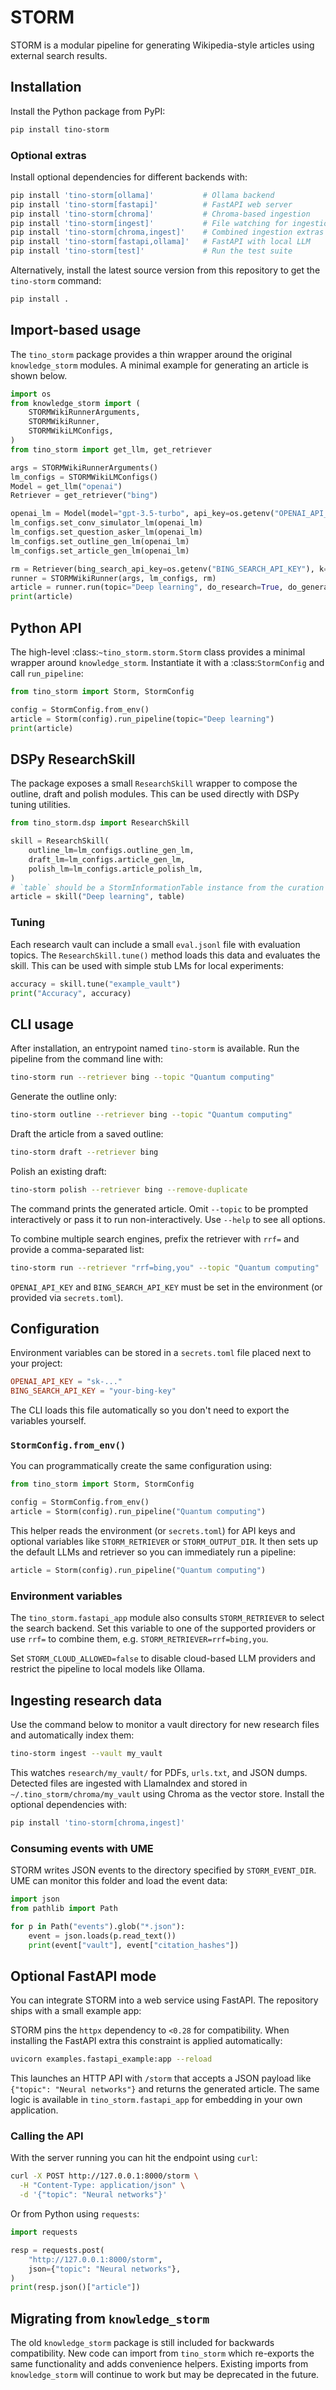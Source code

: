 # STORM

STORM is a modular pipeline for generating Wikipedia-style articles using external search results.

## Installation

Install the Python package from PyPI:

```bash
pip install tino-storm
```

### Optional extras

Install optional dependencies for different backends with:

```bash
pip install 'tino-storm[ollama]'           # Ollama backend
pip install 'tino-storm[fastapi]'          # FastAPI web server
pip install 'tino-storm[chroma]'           # Chroma-based ingestion
pip install 'tino-storm[ingest]'           # File watching for ingestion
pip install 'tino-storm[chroma,ingest]'    # Combined ingestion extras
pip install 'tino-storm[fastapi,ollama]'   # FastAPI with local LLM
pip install 'tino-storm[test]'             # Run the test suite
```

Alternatively, install the latest source version from this repository to get the
``tino-storm`` command:

```bash
pip install .
```

## Import-based usage

The `tino_storm` package provides a thin wrapper around the original `knowledge_storm` modules.
A minimal example for generating an article is shown below.


```python
import os
from knowledge_storm import (
    STORMWikiRunnerArguments,
    STORMWikiRunner,
    STORMWikiLMConfigs,
)
from tino_storm import get_llm, get_retriever

args = STORMWikiRunnerArguments()
lm_configs = STORMWikiLMConfigs()
Model = get_llm("openai")
Retriever = get_retriever("bing")

openai_lm = Model(model="gpt-3.5-turbo", api_key=os.getenv("OPENAI_API_KEY"))
lm_configs.set_conv_simulator_lm(openai_lm)
lm_configs.set_question_asker_lm(openai_lm)
lm_configs.set_outline_gen_lm(openai_lm)
lm_configs.set_article_gen_lm(openai_lm)

rm = Retriever(bing_search_api_key=os.getenv("BING_SEARCH_API_KEY"), k=args.search_top_k)
runner = STORMWikiRunner(args, lm_configs, rm)
article = runner.run(topic="Deep learning", do_research=True, do_generate_outline=True, do_generate_article=True)
print(article)
```

## Python API

The high-level :class:`~tino_storm.storm.Storm` class provides a minimal wrapper
around ``knowledge_storm``. Instantiate it with a :class:`StormConfig` and call
``run_pipeline``:

```python
from tino_storm import Storm, StormConfig

config = StormConfig.from_env()
article = Storm(config).run_pipeline(topic="Deep learning")
print(article)
```

## DSPy ResearchSkill

The package exposes a small `ResearchSkill` wrapper to compose the outline,
draft and polish modules. This can be used directly with DSPy tuning utilities.

```python
from tino_storm.dsp import ResearchSkill

skill = ResearchSkill(
    outline_lm=lm_configs.outline_gen_lm,
    draft_lm=lm_configs.article_gen_lm,
    polish_lm=lm_configs.article_polish_lm,
)
# `table` should be a StormInformationTable instance from the curation stage
article = skill("Deep learning", table)
```

### Tuning

Each research vault can include a small `eval.jsonl` file with evaluation topics. The
`ResearchSkill.tune()` method loads this data and evaluates the skill. This can be
used with simple stub LMs for local experiments:

```python
accuracy = skill.tune("example_vault")
print("Accuracy", accuracy)
```

## CLI usage

After installation, an entrypoint named ``tino-storm`` is available. Run the pipeline from the command line with:

```bash
tino-storm run --retriever bing --topic "Quantum computing"
```

Generate the outline only:

```bash
tino-storm outline --retriever bing --topic "Quantum computing"
```

Draft the article from a saved outline:

```bash
tino-storm draft --retriever bing
```

Polish an existing draft:

```bash
tino-storm polish --retriever bing --remove-duplicate
```

The command prints the generated article. Omit ``--topic`` to be prompted interactively or pass it to run non-interactively. Use ``--help`` to see all options.

To combine multiple search engines, prefix the retriever with ``rrf=`` and provide
a comma-separated list:

```bash
tino-storm run --retriever "rrf=bing,you" --topic "Quantum computing"
```

`OPENAI_API_KEY` and `BING_SEARCH_API_KEY` must be set in the environment (or provided via ``secrets.toml``).

## Configuration

Environment variables can be stored in a ``secrets.toml`` file placed next to your project:

```toml
OPENAI_API_KEY = "sk-..."
BING_SEARCH_API_KEY = "your-bing-key"
```

The CLI loads this file automatically so you don't need to export the variables yourself.

### ``StormConfig.from_env()``

You can programmatically create the same configuration using:

```python
from tino_storm import Storm, StormConfig

config = StormConfig.from_env()
article = Storm(config).run_pipeline("Quantum computing")
```

This helper reads the environment (or ``secrets.toml``) for API keys and optional variables like
``STORM_RETRIEVER`` or ``STORM_OUTPUT_DIR``. It then sets up the default LLMs and retriever so you
can immediately run a pipeline:


```python
article = Storm(config).run_pipeline("Quantum computing")
```

### Environment variables

The ``tino_storm.fastapi_app`` module also consults ``STORM_RETRIEVER`` to
select the search backend. Set this variable to one of the supported providers
or use ``rrf=`` to combine them, e.g. ``STORM_RETRIEVER=rrf=bing,you``.

Set ``STORM_CLOUD_ALLOWED=false`` to disable cloud-based LLM providers and
restrict the pipeline to local models like Ollama.

## Ingesting research data

Use the command below to monitor a vault directory for new research files and automatically index them:

```bash
tino-storm ingest --vault my_vault
```

This watches `research/my_vault/` for PDFs, `urls.txt`, and JSON dumps. Detected files are ingested with
LlamaIndex and stored in `~/.tino_storm/chroma/my_vault` using Chroma as the vector store. Install the optional
dependencies with:

```bash
pip install 'tino-storm[chroma,ingest]'
```

### Consuming events with UME

STORM writes JSON events to the directory specified by `STORM_EVENT_DIR`.
UME can monitor this folder and load the event data:

```python
import json
from pathlib import Path

for p in Path("events").glob("*.json"):
    event = json.loads(p.read_text())
    print(event["vault"], event["citation_hashes"])
```


## Optional FastAPI mode

You can integrate STORM into a web service using FastAPI. The repository ships with a small example app:

STORM pins the `httpx` dependency to `<0.28` for compatibility. When installing the FastAPI extra this constraint
is applied automatically:

```bash
uvicorn examples.fastapi_example:app --reload
```

This launches an HTTP API with ``/storm`` that accepts a JSON payload like
`{"topic": "Neural networks"}` and returns the generated article. The same logic is
available in ``tino_storm.fastapi_app`` for embedding in your own application.

### Calling the API

With the server running you can hit the endpoint using ``curl``:

```bash
curl -X POST http://127.0.0.1:8000/storm \
  -H "Content-Type: application/json" \
  -d '{"topic": "Neural networks"}'
```

Or from Python using ``requests``:

```python
import requests

resp = requests.post(
    "http://127.0.0.1:8000/storm",
    json={"topic": "Neural networks"},
)
print(resp.json()["article"])
```


## Migrating from `knowledge_storm`

The old `knowledge_storm` package is still included for backwards compatibility.
New code can import from `tino_storm` which re-exports the same functionality and adds convenience helpers.
Existing imports from `knowledge_storm` will continue to work but may be deprecated in the future.

